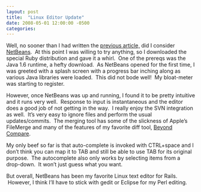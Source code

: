 ```yaml
---
layout: post
title:  "Linux Editor Update"
date: 2008-05-01 12:00:00 -0500
categories: 
---
```


Well, no sooner than I had written the <a href="http://plusrw.wordpress.com/2008/04/26/rubyrails-on-linux-oh-yeah-perl-too/">previous article,</a> did I consider <a href="http://www.netbeans.org/">NetBeans</a>.  At this point I was willing to try anything, so I downloaded the special Ruby distribution and gave it a whirl.  One of the prereqs was the Java 1.6 runtime, a hefty download.  As NetBeans opened for the first time, I was greeted with a splash screen with a progress bar inching along as various Java libraries were loaded.  This did not bode well!  My bloat-meter was starting to register.  

However, once NetBeans was up and running, I found it to be pretty intuitive and it runs very well.  Response to input is instantaneous and the editor does a good job of not getting in the way.  I really enjoy the SVN integration as well.  It&#8217;s very easy to ignore files and perform the usual updates/commits.  The merging tool has some of the slickness of Apple&#8217;s FileMerge and many of the features of my favorite diff tool, <a href="http://www.scootersoftware.com/moreinfo.php">Beyond Compare</a>.

My only beef so far is that auto-complete is invoked with CTRL+space and I don&#8217;t think you can map it to TAB and still be able to use TAB for its original purpose.  The autocomplete also only works by selecting items from a drop-down.  It won&#8217;t just guess what you want.  

But overall, NetBeans has been my favorite Linux text editor for Rails.  However, I think I&#8217;ll have to stick with gedit or Eclipse for my Perl editing.
